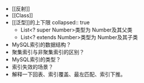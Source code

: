 - [[反射]]
- [[Class]]
- [[泛型]]的上下限
  collapsed:: true
	- List<? super Number>类型为 Number及其父类
	- List<? extends Number>类型为 Number及其子类
- MySQL索引的数据结构？
- 聚集索引与非聚集索引的区别？
- MySQL索引的类型？
- 索引失效的场景？
- 解释一下回表、索引覆盖、最左匹配、索引下推。
